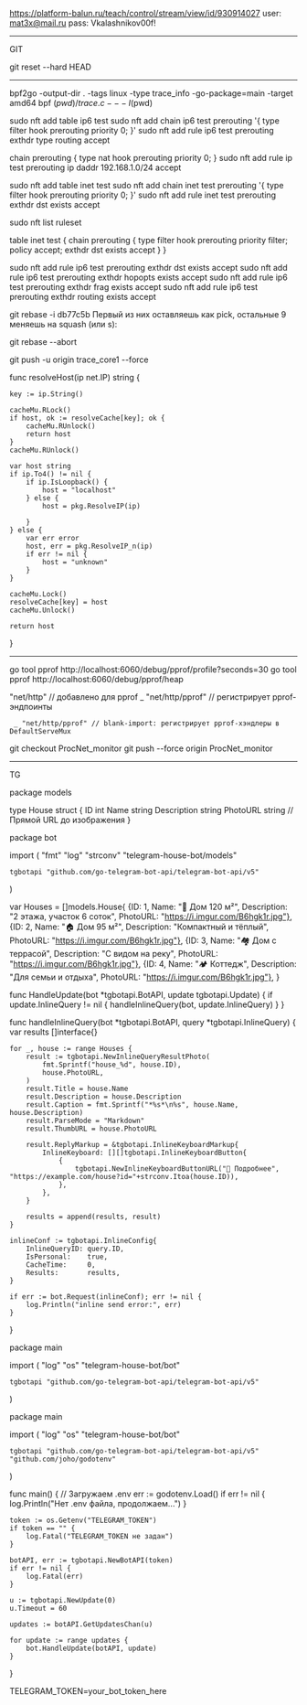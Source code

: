 
https://platform-balun.ru/teach/control/stream/view/id/930914027
user: mat3x@mail.ru
pass: Vkalashnikov00f!

__________________________________________________
GIT

git reset --hard HEAD
____________________________________________________



bpf2go -output-dir . -tags linux -type trace_info -go-package=main -target amd64 bpf $(pwd)/trace.c -- -I$(pwd)



sudo nft add table ip6 test
sudo nft add chain ip6 test prerouting '{ type filter hook prerouting priority 0; }'
sudo nft add rule ip6 test prerouting exthdr type routing accept

chain prerouting {
    type nat hook prerouting priority 0;
}
sudo nft add rule ip test prerouting ip daddr 192.168.1.0/24 accept




sudo nft add table inet test
sudo nft add chain inet test prerouting '{ type filter hook prerouting priority 0; }'
sudo nft add rule inet test prerouting exthdr dst exists accept


sudo nft list ruleset

table inet test {
        chain prerouting {
                type filter hook prerouting priority filter; policy accept;
                exthdr dst exists accept
        }
}


sudo nft add rule ip6 test prerouting exthdr dst exists accept
sudo nft add rule ip6 test prerouting exthdr hopopts exists accept
sudo nft add rule ip6 test prerouting exthdr frag exists accept
sudo nft add rule ip6 test prerouting exthdr routing exists accept



git rebase -i db77c5b 
Первый из них оставляешь как pick, остальные 9 меняешь на squash (или s):

git rebase --abort


git push -u origin trace_core1 --force


func resolveHost(ip net.IP) string {

	key := ip.String()

	cacheMu.RLock()
	if host, ok := resolveCache[key]; ok {
		cacheMu.RUnlock()
		return host
	}
	cacheMu.RUnlock()

	var host string
	if ip.To4() != nil {
		if ip.IsLoopback() {
			host = "localhost"
		} else {
			host = pkg.ResolveIP(ip)

		}
	} else {
		var err error
		host, err = pkg.ResolveIP_n(ip)
		if err != nil {
			host = "unknown"
		}
	}

	cacheMu.Lock()
	resolveCache[key] = host
	cacheMu.Unlock()

	return host
}







_______________________________________________________________________________________________


go tool pprof http://localhost:6060/debug/pprof/profile?seconds=30
go tool pprof http://localhost:6060/debug/pprof/heap



"net/http"      // добавлено для pprof
	_ "net/http/pprof" // регистрирует pprof-эндпоинты

     _ "net/http/pprof" // blank-import: регистрирует pprof-хэндлеры в DefaultServeMux



git checkout ProcNet_monitor
git push --force origin ProcNet_monitor


______________________________________________________________________________________________
TG

package models

type House struct {
	ID          int
	Name        string
	Description string
	PhotoURL    string // Прямой URL до изображения
}


package bot

import (
	"fmt"
	"log"
	"strconv"
	"telegram-house-bot/models"

	tgbotapi "github.com/go-telegram-bot-api/telegram-bot-api/v5"
)

var Houses = []models.House{
	{ID: 1, Name: "🏡 Дом 120 м²", Description: "2 этажа, участок 6 соток", PhotoURL: "https://i.imgur.com/B6hgk1r.jpg"},
	{ID: 2, Name: "🏠 Дом 95 м²", Description: "Компактный и тёплый", PhotoURL: "https://i.imgur.com/B6hgk1r.jpg"},
	{ID: 3, Name: "🏘 Дом с террасой", Description: "С видом на реку", PhotoURL: "https://i.imgur.com/B6hgk1r.jpg"},
	{ID: 4, Name: "🏕 Коттедж", Description: "Для семьи и отдыха", PhotoURL: "https://i.imgur.com/B6hgk1r.jpg"},
}

func HandleUpdate(bot *tgbotapi.BotAPI, update tgbotapi.Update) {
	if update.InlineQuery != nil {
		handleInlineQuery(bot, update.InlineQuery)
	}
}

func handleInlineQuery(bot *tgbotapi.BotAPI, query *tgbotapi.InlineQuery) {
	var results []interface{}

	for _, house := range Houses {
		result := tgbotapi.NewInlineQueryResultPhoto(
			fmt.Sprintf("house_%d", house.ID),
			house.PhotoURL,
		)
		result.Title = house.Name
		result.Description = house.Description
		result.Caption = fmt.Sprintf("*%s*\n%s", house.Name, house.Description)
		result.ParseMode = "Markdown"
		result.ThumbURL = house.PhotoURL

		result.ReplyMarkup = &tgbotapi.InlineKeyboardMarkup{
			InlineKeyboard: [][]tgbotapi.InlineKeyboardButton{
				{
					tgbotapi.NewInlineKeyboardButtonURL("📄 Подробнее", "https://example.com/house?id="+strconv.Itoa(house.ID)),
				},
			},
		}

		results = append(results, result)
	}

	inlineConf := tgbotapi.InlineConfig{
		InlineQueryID: query.ID,
		IsPersonal:    true,
		CacheTime:     0,
		Results:       results,
	}

	if err := bot.Request(inlineConf); err != nil {
		log.Println("inline send error:", err)
	}
}


package main

import (
	"log"
	"os"
	"telegram-house-bot/bot"

	tgbotapi "github.com/go-telegram-bot-api/telegram-bot-api/v5"
)

package main

import (
	"log"
	"os"
	"telegram-house-bot/bot"

	tgbotapi "github.com/go-telegram-bot-api/telegram-bot-api/v5"
	"github.com/joho/godotenv"
)

func main() {
	// Загружаем .env
	err := godotenv.Load()
	if err != nil {
		log.Println("Нет .env файла, продолжаем...")
	}

	token := os.Getenv("TELEGRAM_TOKEN")
	if token == "" {
		log.Fatal("TELEGRAM_TOKEN не задан")
	}

	botAPI, err := tgbotapi.NewBotAPI(token)
	if err != nil {
		log.Fatal(err)
	}

	u := tgbotapi.NewUpdate(0)
	u.Timeout = 60

	updates := botAPI.GetUpdatesChan(u)

	for update := range updates {
		bot.HandleUpdate(botAPI, update)
	}
}


TELEGRAM_TOKEN=your_bot_token_here







